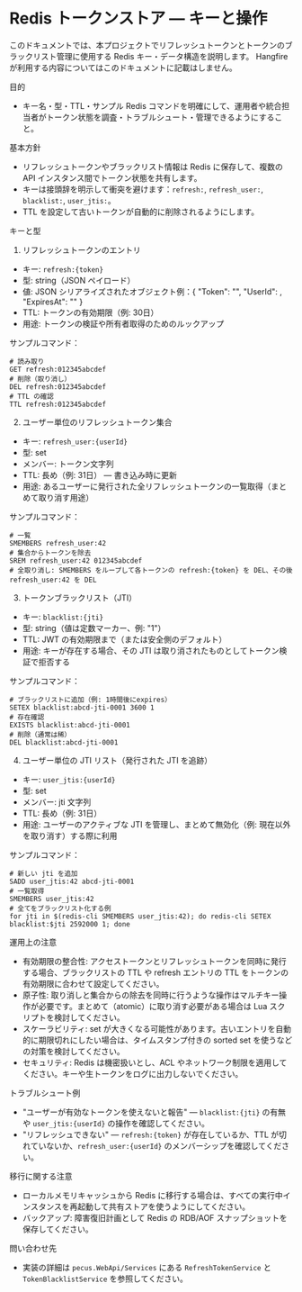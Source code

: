 # Redis トークンストア — キーと操作

このドキュメントでは、本プロジェクトでリフレッシュトークンとトークンのブラックリスト管理に使用する Redis キー・データ構造を説明します。
Hangfireが利用する内容についてはこのドキュメントに記載はしません。


目的
- キー名・型・TTL・サンプル Redis コマンドを明確にして、運用者や統合担当者がトークン状態を調査・トラブルシュート・管理できるようにすること。

基本方針
- リフレッシュトークンやブラックリスト情報は Redis に保存して、複数の API インスタンス間でトークン状態を共有します。
- キーは接頭辞を明示して衝突を避けます：`refresh:`, `refresh_user:`, `blacklist:`, `user_jtis:`。
- TTL を設定して古いトークンが自動的に削除されるようにします。

キーと型

1) リフレッシュトークンのエントリ
- キー: `refresh:{token}`
- 型: string（JSON ペイロード）
- 値: JSON シリアライズされたオブジェクト例：{ "Token": "<token>", "UserId": <userId>, "ExpiresAt": "<UTC ISO datetime>" }
- TTL: トークンの有効期限（例: 30日）
- 用途: トークンの検証や所有者取得のためのルックアップ

サンプルコマンド：

```text
# 読み取り
GET refresh:012345abcdef
# 削除（取り消し）
DEL refresh:012345abcdef
# TTL の確認
TTL refresh:012345abcdef
```

2) ユーザー単位のリフレッシュトークン集合
- キー: `refresh_user:{userId}`
- 型: set
- メンバー: トークン文字列
- TTL: 長め（例: 31日） — 書き込み時に更新
- 用途: あるユーザーに発行された全リフレッシュトークンの一覧取得（まとめて取り消す用途）

サンプルコマンド：

```text
# 一覧
SMEMBERS refresh_user:42
# 集合からトークンを除去
SREM refresh_user:42 012345abcdef
# 全取り消し: SMEMBERS をループして各トークンの refresh:{token} を DEL、その後 refresh_user:42 を DEL
```

3) トークンブラックリスト（JTI）
- キー: `blacklist:{jti}`
- 型: string（値は定数マーカー、例: "1"）
- TTL: JWT の有効期限まで（または安全側のデフォルト）
- 用途: キーが存在する場合、その JTI は取り消されたものとしてトークン検証で拒否する

サンプルコマンド：

```text
# ブラックリストに追加（例: 1時間後にexpires）
SETEX blacklist:abcd-jti-0001 3600 1
# 存在確認
EXISTS blacklist:abcd-jti-0001
# 削除（通常は稀）
DEL blacklist:abcd-jti-0001
```

4) ユーザー単位の JTI リスト（発行された JTI を追跡）
- キー: `user_jtis:{userId}`
- 型: set
- メンバー: jti 文字列
- TTL: 長め（例: 31日）
- 用途: ユーザーのアクティブな JTI を管理し、まとめて無効化（例: 現在以外を取り消す）する際に利用

サンプルコマンド：

```text
# 新しい jti を追加
SADD user_jtis:42 abcd-jti-0001
# 一覧取得
SMEMBERS user_jtis:42
# 全てをブラックリスト化する例
for jti in $(redis-cli SMEMBERS user_jtis:42); do redis-cli SETEX blacklist:$jti 2592000 1; done
```

運用上の注意

- 有効期限の整合性: アクセストークンとリフレッシュトークンを同時に発行する場合、ブラックリストの TTL や refresh エントリの TTL をトークンの有効期限に合わせて設定してください。
- 原子性: 取り消しと集合からの除去を同時に行うような操作はマルチキー操作が必要です。まとめて（atomic）に取り消す必要がある場合は Lua スクリプトを検討してください。
- スケーラビリティ: set が大きくなる可能性があります。古いエントリを自動的に期限切れにしたい場合は、タイムスタンプ付きの sorted set を使うなどの対策を検討してください。
- セキュリティ: Redis は機密扱いとし、ACL やネットワーク制限を適用してください。キーや生トークンをログに出力しないでください。

トラブルシュート例

- "ユーザーが有効なトークンを使えないと報告" — `blacklist:{jti}` の有無や `user_jtis:{userId}` の操作を確認してください。
- "リフレッシュできない" — `refresh:{token}` が存在しているか、TTL が切れていないか、`refresh_user:{userId}` のメンバーシップを確認してください。

移行に関する注意

- ローカルメモリキャッシュから Redis に移行する場合は、すべての実行中インスタンスを再起動して共有ストアを使うようにしてください。
- バックアップ: 障害復旧計画として Redis の RDB/AOF スナップショットを保存してください。

問い合わせ先
- 実装の詳細は `pecus.WebApi/Services` にある `RefreshTokenService` と `TokenBlacklistService` を参照してください。
